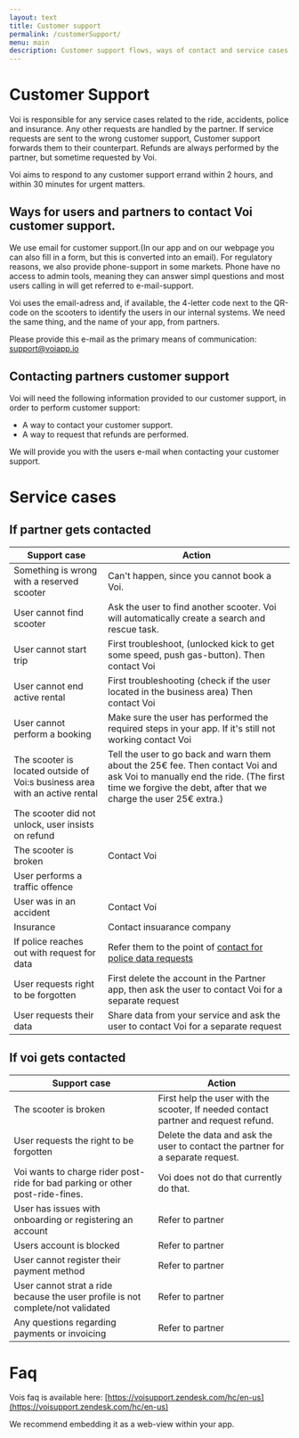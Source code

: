 ```yaml
---
layout: text
title: Customer support
permalink: /customerSupport/
menu: main
description: Customer support flows, ways of contact and service cases.
---
```


# Customer Support
Voi is responsible for any service cases related to the ride, accidents, police and insurance. Any other requests are handled by the partner. If service requests are sent to the wrong customer support, Customer support forwards them to their counterpart. Refunds are always performed by the partner, but sometime requested by Voi.

Voi aims to respond to any customer support errand within 2 hours, and within 30 minutes for urgent matters.

## Ways for users and partners to contact Voi customer support.
We use email for customer support.(In our app and on our webpage you can also fill in a form, but this is converted into an email). For regulatory reasons, we also provide phone-support in some markets. Phone have no access to admin tools, meaning they can answer simpl questions and most users calling in will get referred to e-mail-support.

Voi uses the email-adress and, if available, the 4-letter code next to the QR-code on the scooters to identify the users in our internal systems. We need the same thing, and the name of your app, from partners.

Please provide this e-mail as the primary means of communication: [support@voiapp.io](support@voiapp.io)

## Contacting partners customer support
Voi will need the following information provided to our customer support, in order to perform customer support:
* A way to contact your customer support.
* A way to request that refunds are performed.

We will provide you with the users e-mail when contacting your customer support.

# Service cases
## If partner gets contacted

|Support case | Action |
|---|---|
|Something is wrong with a reserved scooter|Can't happen, since you cannot book a Voi.|
|User cannot find scooter|Ask the user to find another scooter. Voi will automatically create a search and rescue task.|
|User cannot start trip|First troubleshoot, (unlocked kick to get some speed, push gas-button). Then contact Voi|
|User cannot end active rental|First troubleshooting (check if the user located in the business area) Then contact Voi|
|User cannot perform a booking|Make sure the user has performed the required steps in your app. If it's still not working contact Voi|
|The scooter is located outside of Voi:s business area with an active rental|Tell the user to go back and warn them about the 25€ fee. Then contact Voi and ask Voi to manually end the ride. (The first time we forgive the debt, after that we charge the user 25€ extra.) |
|The scooter did not unlock, user insists on refund| |
|The scooter is broken |Contact Voi|
|User performs a traffic offence| |
|User was in an accident |Contact Voi|
|Insurance|Contact insuarance company|
|If police reaches out with request for data|Refer them to the point of [contact for police data requests](/poc/)
|User requests right to be forgotten|First delete the account in the Partner app, then ask the user to contact Voi for a separate request|
|User requests their data|Share data from your service and ask the user to contact Voi for a separate request|

## If voi gets contacted

|Support case | Action |
|---|---|
|The scooter is broken |First help the user with the scooter, If needed contact partner and request  refund.|
|User requests the right to be forgotten|Delete the data and ask the user to contact the partner for a separate request.|
|Voi wants to charge rider post-ride for bad parking or other post-ride-fines.|Voi does not do that currently do that.|
|User has issues with onboarding or registering an account|Refer to partner|
|Users account is blocked|Refer to partner|
|User cannot register their payment method|Refer to partner|
|User cannot strat a ride because the user profile is not complete/not validated|Refer to partner|
|Any questions regarding payments or invoicing|Refer to partner|

# Faq
Vois faq is available here: [https://voisupport.zendesk.com/hc/en-us](https://voisupport.zendesk.com/hc/en-us)

We recommend embedding it as a web-view within your app.